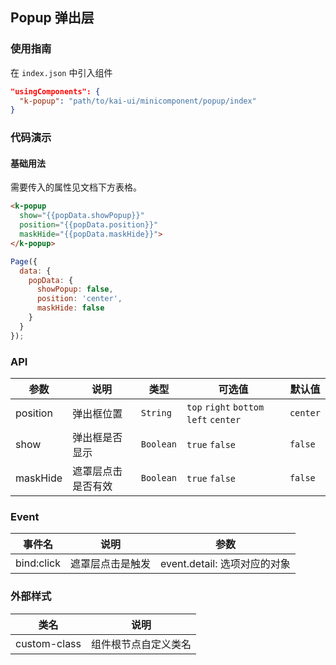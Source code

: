 ## Popup 弹出层

### 使用指南
在 `index.json` 中引入组件
```json
"usingComponents": {
  "k-popup": "path/to/kai-ui/minicomponent/popup/index"
}
```

### 代码演示

#### 基础用法
需要传入的属性见文档下方表格。

```html
<k-popup 
  show="{{popData.showPopup}}" 
  position="{{popData.position}}" 
  maskHide="{{popData.maskHide}}">
</k-popup>
```
```javascript
Page({
  data: {
    popData: {
      showPopup: false,
      position: 'center',
      maskHide: false
    }
  }
});
```

### API

| 参数 | 说明 | 类型 | 可选值 | 默认值 |
|-----------|-----------|-----------|-----------|-------------|
| position | 弹出框位置 | `String` | `top` `right` `bottom` `left` `center`| `center` |
| show | 弹出框是否显示 | `Boolean` | `true` `false` | `false` |
| maskHide | 遮罩层点击是否有效 | `Boolean` | `true` `false` | `false` |

### Event

| 事件名 | 说明 | 参数 |
|-----------|-----------|-----------|
| bind:click | 遮罩层点击是触发 | event.detail: 选项对应的对象 |

### 外部样式

| 类名 | 说明 |
|-----------|-----------|
| custom-class | 组件根节点自定义类名 |


